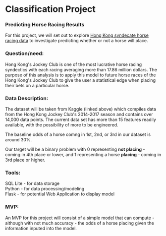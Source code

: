 # Classification Project

### Predicting Horse Racing Results

For this project, we will set out to explore 
[Hong Kong syndecate horse racing data](https://www.kaggle.com/hrosebaby/horse-racing-dataset-for-experts-hong-kong?select=results.csv) 
to investigate predicting whether or not a horse will place.


### Question/need:
Hong Kong's Jockey Club is one of the most lucrative horse racing syndectics with each racing averaging more than 17.86 million dollars. The purpose of this analysis is to apply this model to future horse races of the Hong Kong's Jockey Club to give the user a statistical edge when placing their bets on a particular horse.

### Data Description:
The dataset will be taken from Kaggle (linked above) which compiles data from the Hong Kong Jockey Club's 2014-2017 season and contains over 14,000 data points. The current data set has more than 15 features readily available, with the possibility of more to be engineered.

The baseline odds of a horse comng in 1st, 2nd, or 3rd in our dataset is around 30%.


Our target will be a binary problem with 0 representing ****not placing**** - coming in 4th place or lower, and 1 representing a horse **placing** - coming in 3rd place or higher.

### Tools:

SQL Lite - for data storage  
Python - for data processing/modeling  
Flask - for potential Web Application to display model  


### MVP:

An MVP for this project will consist of a simple model that can compute - although with not much accuracy - the odds of a horse placing given the information inputed into the model.
